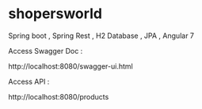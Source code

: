 # shopersworld
Spring boot , Spring Rest , H2 Database , JPA , Angular 7 

Access Swagger Doc :

http://localhost:8080/swagger-ui.html

Access API :

http://localhost:8080/products
